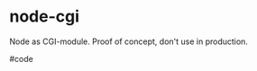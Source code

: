 # node-cgi

Node as CGI-module. Proof of concept, don't use in production.

#code
<?php++
    header('Content-Type', 'text/plain');
    write('Hello!');
?>

